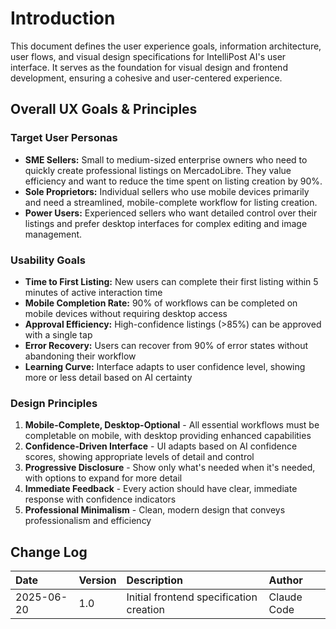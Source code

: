 # Introduction

This document defines the user experience goals, information architecture, user flows, and visual design specifications for IntelliPost AI's user interface. It serves as the foundation for visual design and frontend development, ensuring a cohesive and user-centered experience.

## Overall UX Goals & Principles

### Target User Personas

- **SME Sellers:** Small to medium-sized enterprise owners who need to quickly create professional listings on MercadoLibre. They value efficiency and want to reduce the time spent on listing creation by 90%.
- **Sole Proprietors:** Individual sellers who use mobile devices primarily and need a streamlined, mobile-complete workflow for listing creation.
- **Power Users:** Experienced sellers who want detailed control over their listings and prefer desktop interfaces for complex editing and image management.

### Usability Goals

- **Time to First Listing:** New users can complete their first listing within 5 minutes of active interaction time
- **Mobile Completion Rate:** 90% of workflows can be completed on mobile devices without requiring desktop access
- **Approval Efficiency:** High-confidence listings (>85%) can be approved with a single tap
- **Error Recovery:** Users can recover from 90% of error states without abandoning their workflow
- **Learning Curve:** Interface adapts to user confidence level, showing more or less detail based on AI certainty

### Design Principles

1. **Mobile-Complete, Desktop-Optional** - All essential workflows must be completable on mobile, with desktop providing enhanced capabilities
2. **Confidence-Driven Interface** - UI adapts based on AI confidence scores, showing appropriate levels of detail and control
3. **Progressive Disclosure** - Show only what's needed when it's needed, with options to expand for more detail
4. **Immediate Feedback** - Every action should have clear, immediate response with confidence indicators
5. **Professional Minimalism** - Clean, modern design that conveys professionalism and efficiency

## Change Log

| Date | Version | Description | Author |
| :--- | :------ | :---------- | :----- |
| 2025-06-20 | 1.0 | Initial frontend specification creation | Claude Code |
